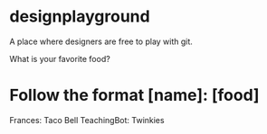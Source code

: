 # designplayground
A place where designers are free to play with git.


What is your favorite food?
# Follow the format [name]: [food]

Frances: Taco Bell
TeachingBot: Twinkies